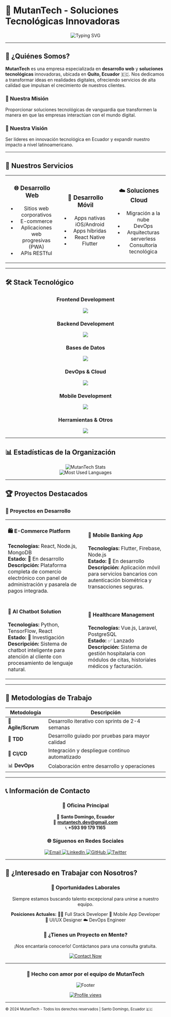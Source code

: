# 🤖 MutanTech - Soluciones Tecnológicas Innovadoras

<div align="center">
  <img src="https://readme-typing-svg.herokuapp.com?font=Fira+Code&size=30&duration=3000&pause=1000&color=00FF88&center=true&vCenter=true&width=600&lines=Desarrollo+Web+%26+Móvil;Soluciones+Tecnológicas;Innovación+Digital;MutanTech" alt="Typing SVG" />
</div>

---

## 🚀 ¿Quiénes Somos?

**MutanTech** es una empresa especializada en **desarrollo web** y **soluciones tecnológicas** innovadoras, ubicada en **Quito, Ecuador** 🇪🇨. Nos dedicamos a transformar ideas en realidades digitales, ofreciendo servicios de alta calidad que impulsan el crecimiento de nuestros clientes.

### 🎯 Nuestra Misión
Proporcionar soluciones tecnológicas de vanguardia que transformen la manera en que las empresas interactúan con el mundo digital.

### 🔮 Nuestra Visión  
Ser líderes en innovación tecnológica en Ecuador y expandir nuestro impacto a nivel latinoamericano.

---

## 💼 Nuestros Servicios

<table align="center">
<tr>
<td align="center" width="33%">

### 🌐 Desarrollo Web
- Sitios web corporativos
- E-commerce
- Aplicaciones web progresivas (PWA)
- APIs RESTful

</td>
<td align="center" width="33%">

### 📱 Desarrollo Móvil
- Apps nativas iOS/Android
- Apps híbridas
- React Native
- Flutter

</td>
<td align="center" width="33%">

### ☁️ Soluciones Cloud
- Migración a la nube
- DevOps
- Arquitecturas serverless
- Consultoría tecnológica

</td>
</tr>
</table>

---

## 🛠️ Stack Tecnológico

<div align="center">

### Frontend Development
<p>
  <img src="https://skillicons.dev/icons?i=html,css,js,ts,react,vue,angular,tailwind,bootstrap,sass&perline=5" />
</p>

### Backend Development
<p>
  <img src="https://skillicons.dev/icons?i=nodejs,python,java,php,express,fastapi,spring,laravel&perline=4" />
</p>

### Bases de Datos
<p>
  <img src="https://skillicons.dev/icons?i=mysql,postgresql,mongodb,redis,firebase&perline=5" />
</p>

### DevOps & Cloud
<p>
  <img src="https://skillicons.dev/icons?i=docker,kubernetes,aws,gcp,azure,jenkins,github&perline=4" />
</p>

### Mobile Development
<p>
  <img src="https://skillicons.dev/icons?i=flutter,dart,react,kotlin,swift&perline=5" />
</p>

### Herramientas & Otros
<p>
  <img src="https://skillicons.dev/icons?i=git,vscode,figma,postman,linux,nginx&perline=6" />
</p>

</div>

---

## 📊 Estadísticas de la Organización

<div align="center">
  <img src="https://github-readme-stats.vercel.app/api?username=mutantech&show_icons=true&theme=radical&locale=es&hide_border=true&include_all_commits=true&count_private=true" alt="MutanTech Stats" />
</div>

<div align="center">
  <img src="https://github-readme-stats.vercel.app/api/top-langs?username=mutantech&show_icons=true&theme=radical&locale=es&layout=compact&hide_border=true" alt="Most Used Languages" />
</div>

---

## 🏆 Proyectos Destacados

### 🌟 Proyectos en Desarrollo

<table>
<tr>
<td width="50%">

#### 🛍️ E-Commerce Platform
**Tecnologías:** React, Node.js, MongoDB  
**Estado:** 🚧 En desarrollo  
**Descripción:** Plataforma completa de comercio electrónico con panel de administración y pasarela de pagos integrada.

</td>
<td width="50%">

#### 📱 Mobile Banking App  
**Tecnologías:** Flutter, Firebase, Node.js  
**Estado:** 🚧 En desarrollo  
**Descripción:** Aplicación móvil para servicios bancarios con autenticación biométrica y transacciones seguras.

</td>
</tr>
<tr>
<td width="50%">

#### 🤖 AI Chatbot Solution
**Tecnologías:** Python, TensorFlow, React  
**Estado:** 🔬 Investigación  
**Descripción:** Sistema de chatbot inteligente para atención al cliente con procesamiento de lenguaje natural.

</td>
<td width="50%">

#### 🏥 Healthcare Management  
**Tecnologías:** Vue.js, Laravel, PostgreSQL  
**Estado:** ✅ Lanzado  
**Descripción:** Sistema de gestión hospitalaria con módulos de citas, historiales médicos y facturación.

</td>
</tr>
</table>

---

## 🎯 Metodologías de Trabajo

<div align="center">

| Metodología | Descripción |
|-------------|-------------|
| 🔄 **Agile/Scrum** | Desarrollo iterativo con sprints de 2-4 semanas |
| 🧪 **TDD** | Desarrollo guiado por pruebas para mayor calidad |
| 🚀 **CI/CD** | Integración y despliegue continuo automatizado |
| 📊 **DevOps** | Colaboración entre desarrollo y operaciones |

</div>

---

## 📞 Información de Contacto

<div align="center">

### 🏢 Oficina Principal
📍 **Santo Domingo, Ecuador**  
📧 **mutantech.dev@gmail.com**  
📞 **+593 99 179 1165**

### 🌐 Síguenos en Redes Sociales

<p>
  <a href="mailto:contacto@mutantech.com">
    <img src="https://img.shields.io/badge/Email-D14836?style=for-the-badge&logo=gmail&logoColor=white" alt="Email" />
  </a>
  <a href="https://linkedin.com/company/mutantech" target="_blank">
    <img src="https://img.shields.io/badge/LinkedIn-0077B5?style=for-the-badge&logo=linkedin&logoColor=white" alt="LinkedIn" />
  </a>
  <a href="https://github.com/mutantech" target="_blank">
    <img src="https://img.shields.io/badge/GitHub-100000?style=for-the-badge&logo=github&logoColor=white" alt="GitHub" />
  </a>
  <a href="https://twitter.com/mutantech" target="_blank">
    <img src="https://img.shields.io/badge/Twitter-1DA1F2?style=for-the-badge&logo=twitter&logoColor=white" alt="Twitter" />
  </a>
</p>

</div>

---

## 🤝 ¿Interesado en Trabajar con Nosotros?

<div align="center">

### 💼 Oportunidades Laborales
Siempre estamos buscando talento excepcional para unirse a nuestro equipo.

**Posiciones Actuales:**
 🧑‍💻 Full Stack Developer
 📱 Mobile App Developer  
 🎨 UI/UX Designer
 ☁️ DevOps Engineer

### 📝 ¿Tienes un Proyecto en Mente?
¡Nos encantaría conocerlo! Contáctanos para una consulta gratuita.

<a href="mailto:contacto@mutantech.com">
  <img src="https://img.shields.io/badge/Contactar%20Ahora-00FF88?style=for-the-badge&logo=mail.ru&logoColor=black" alt="Contact Now" />
</a>

</div>

---

<div align="center">
  
### 💚 Hecho con amor por el equipo de MutanTech

<img src="https://readme-typing-svg.herokuapp.com?font=Fira+Code&size=20&duration=3000&pause=1000&color=00FF88&center=true&vCenter=true&width=400&lines=Transformando+ideas+en+código;Innovación+tecnológica;MutanTech+2024" alt="Footer" />

[![Profile views](https://komarev.com/ghpvc/?username=mutantech&label=Visitas%20al%20Perfil&color=00ff88&style=for-the-badge)](https://github.com/mutantech)

</div>

---

<sub>© 2024 MutanTech - Todos los derechos reservados | Santo Domingo, Ecuador 🇪🇨</sub>
